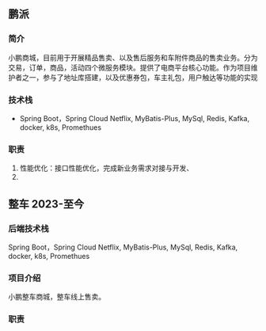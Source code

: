 ## 鹏派

### 简介
小鹏商城，目前用于开展精品售卖、以及售后服务和车附件商品的售卖业务。分为交易，订单，商品，活动四个微服务模块。提供了电商平台核心功能。作为项目维护者之一，参与了地址库搭建，以及优惠券包，车主礼包，用户触达等功能的实现

### 技术栈
- Spring Boot，Spring Cloud Netflix, MyBatis-Plus, MySql, Redis, Kafka, docker, k8s, Promethues

### 职责
1. 性能优化：接口性能优化，完成新业务需求对接与开发、
2. 

## 整车 2023-至今
### 后端技术栈
Spring Boot，Spring Cloud Netflix, MyBatis-Plus, MySql, Redis, Kafka, docker, k8s, Promethues

### 项目介绍
小鹏整车商城，整车线上售卖。

### 职责

